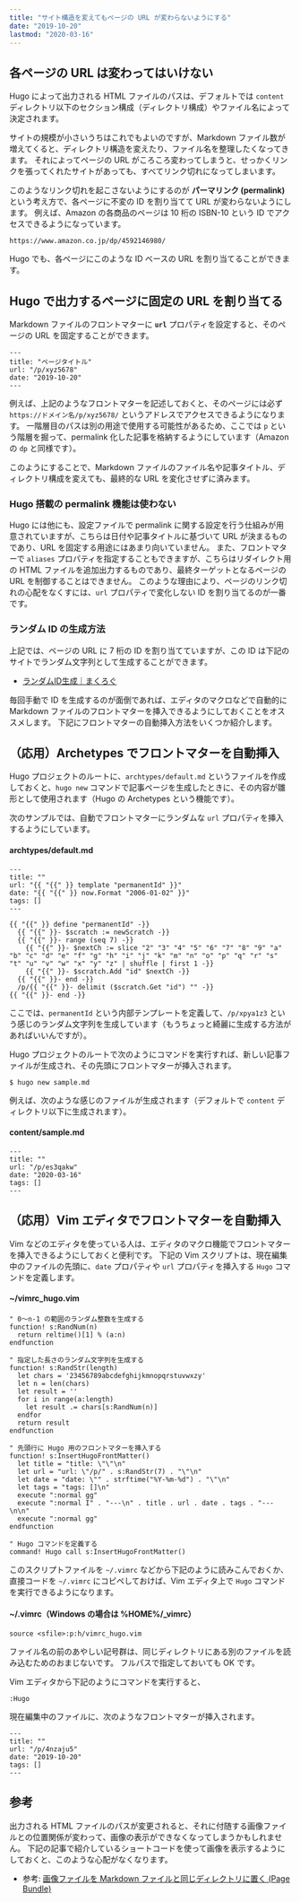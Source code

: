 ```yaml
---
title: "サイト構造を変えてもページの URL が変わらないようにする"
date: "2019-10-20"
lastmod: "2020-03-16"
---
```


各ページの URL は変わってはいけない
----

Hugo によって出力される HTML ファイルのパスは、デフォルトでは `content` ディレクトリ以下のセクション構成（ディレクトリ構成）やファイル名によって決定されます。

サイトの規模が小さいうちはこれでもよいのですが、Markdown ファイル数が増えてくると、ディレクトリ構造を変えたり、ファイル名を整理したくなってきます。
それによってページの URL がころころ変わってしまうと、せっかくリンクを張ってくれたサイトがあっても、すべてリンク切れになってしまいます。

このようなリンク切れを起こさないようにするのが **パーマリンク (permalink)** という考え方で、各ページに不変の ID を割り当てて URL が変わらないようにします。
例えば、Amazon の各商品のページは 10 桁の ISBN-10 という ID でアクセスできるようになっています。

```
https://www.amazon.co.jp/dp/4592146980/
```

Hugo でも、各ページにこのような ID ベースの URL を割り当てることができます。


Hugo で出力するページに固定の URL を割り当てる
----

Markdown ファイルのフロントマターに **`url`** プロパティを設定すると、そのページの URL を固定することができます。

```
---
title: "ページタイトル"
url: "/p/xyz5678"
date: "2019-10-20"
---
```

例えば、上記のようなフロントマターを記述しておくと、そのページには必ず `https://ドメイン名/p/xyz5678/` というアドレスでアクセスできるようになります。
一階層目のパスは別の用途で使用する可能性があるため、ここでは `p` という階層を掘って、permalink 化した記事を格納するようにしています（Amazon の `dp` と同様です）。

このようにすることで、Markdown ファイルのファイル名や記事タイトル、ディレクトリ構成を変えても、最終的な URL を変化させずに済みます。

### Hugo 搭載の permalink 機能は使わない

Hugo には他にも、設定ファイルで permalink に関する設定を行う仕組みが用意されていますが、こちらは日付や記事タイトルに基づいて URL が決まるものであり、URL を固定する用途にはあまり向いていません。
また、フロントマターで `aliases` プロパティを指定することもできますが、こちらはリダイレクト用の HTML ファイルを追加出力するものであり、最終ターゲットとなるページの URL を制御することはできません。
このような理由により、ページのリンク切れの心配をなくすには、`url` プロパティで変化しない ID を割り当てるのが一番です。

### ランダム ID の生成方法

上記では、ページの URL に 7 桁の ID を割り当てていますが、この ID は下記のサイトでランダム文字列として生成することができます。

- [ランダムID生成｜まくろぐ](https://maku.blog/p/3nx9is3)

毎回手動で ID を生成するのが面倒であれば、エディタのマクロなどで自動的に Markdown ファイルのフロントマターを挿入できるようにしておくことをオススメします。
下記にフロントマターの自動挿入方法をいくつか紹介します。


（応用）Archetypes でフロントマターを自動挿入
----

Hugo プロジェクトのルートに、`archtypes/default.md` というファイルを作成しておくと、`hugo new` コマンドで記事ページを生成したときに、その内容が雛形として使用されます（Hugo の Archetypes という機能です）。

次のサンプルでは、自動でフロントマターにランダムな `url` プロパティを挿入するようにしています。

#### archtypes/default.md

```
---
title: ""
url: "{{ "{{" }} template "permanentId" }}"
date: "{{ "{{" }} now.Format "2006-01-02" }}"
tags: []
---

{{ "{{" }} define "permanentId" -}}
  {{ "{{" }}- $scratch := newScratch -}}
  {{ "{{" }}- range (seq 7) -}}
    {{ "{{" }}- $nextCh := slice "2" "3" "4" "5" "6" "7" "8" "9" "a" "b" "c" "d" "e" "f" "g" "h" "i" "j" "k" "m" "n" "o" "p" "q" "r" "s" "t" "u" "v" "w" "x" "y" "z" | shuffle | first 1 -}}
    {{ "{{" }}- $scratch.Add "id" $nextCh -}}
  {{ "{{" }}- end -}}
  /p/{{ "{{" }}- delimit ($scratch.Get "id") "" -}}
{{ "{{" }}- end -}}
```

ここでは、`permanentId` という内部テンプレートを定義して、`/p/xpya1z3` という感じのランダム文字列を生成しています（もうちょっと綺麗に生成する方法があればいいんですが）。

Hugo プロジェクトのルートで次のようにコマンドを実行すれば、新しい記事ファイルが生成され、その先頭にフロントマターが挿入されます。

```
$ hugo new sample.md
```

例えば、次のような感じのファイルが生成されます（デフォルトで `content` ディレクトリ以下に生成されます）。

#### content/sample.md

```
---
title: ""
url: "/p/es3qakw"
date: "2020-03-16"
tags: []
---
```


（応用）Vim エディタでフロントマターを自動挿入
----

Vim などのエディタを使っている人は、エディタのマクロ機能でフロントマターを挿入できるようにしておくと便利です。
下記の Vim スクリプトは、現在編集中のファイルの先頭に、`date` プロパティや `url` プロパティを挿入する `Hugo` コマンドを定義します。

#### ~/vimrc_hugo.vim

```vim
" 0〜n-1 の範囲のランダム整数を生成する
function! s:RandNum(n)
  return reltime()[1] % (a:n)
endfunction

" 指定した長さのランダム文字列を生成する
function! s:RandStr(length)
  let chars = '23456789abcdefghijkmnopqrstuvwxzy'
  let n = len(chars)
  let result = ''
  for i in range(a:length)
    let result .= chars[s:RandNum(n)]
  endfor
  return result
endfunction

" 先頭行に Hugo 用のフロントマターを挿入する
function! s:InsertHugoFrontMatter()
  let title = "title: \"\"\n"
  let url = "url: \"/p/" . s:RandStr(7) . "\"\n"
  let date = "date: \"" . strftime("%Y-%m-%d") . "\"\n"
  let tags = "tags: []\n"
  execute ":normal gg"
  execute ":normal I" . "---\n" . title . url . date . tags . "---\n\n"
  execute ":normal gg"
endfunction

" Hugo コマンドを定義する
command! Hugo call s:InsertHugoFrontMatter()
```

このスクリプトファイルを `~/.vimrc` などから下記のように読みこんでおくか、直接コードを `~/.vimrc` にコピペしておけば、Vim エディタ上で `Hugo` コマンドを実行できるようになります。

#### ~/.vimrc（Windows の場合は %HOME%/_vimrc）

```
source <sfile>:p:h/vimrc_hugo.vim
```

ファイル名の前のあやしい記号群は、同じディレクトリにある別のファイルを読み込むためのおまじないです。
フルパスで指定しておいても OK です。

Vim エディタから下記のようにコマンドを実行すると、

```
:Hugo
```

現在編集中のファイルに、次のようなフロントマターが挿入されます。

```
---
title: ""
url: "/p/4nzaju5"
date: "2019-10-20"
tags: []
---
```


参考
----

出力される HTML ファイルのパスが変更されると、それに付随する画像ファイルとの位置関係が変わって、画像の表示ができなくなってしまうかもしれません。
下記の記事で紹介しているショートコードを使って画像を表示するようにしておくと、このような心配がなくなります。

- 参考: [画像ファイルを Markdown ファイルと同じディレクトリに置く (Page Bundle)](page-bundle.html)

